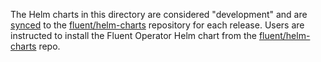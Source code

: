 The Helm charts in this directory are considered "development" and are [synced](../RELEASE.md) to the [fluent/helm-charts](https://github.com/fluent/helm-charts/tree/main/charts/fluent-operator/) repository for each release.  Users are instructed to install the Fluent Operator Helm chart from the [fluent/helm-charts](https://github.com/fluent/helm-charts/tree/main/charts/fluent-operator/) repo.